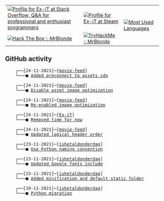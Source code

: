 <table>
    <tr>
        <td>
            <a href="https://stackoverflow.com/users/3351720/ex-it">
                <img alt="Profile for Ex-iT at Stack Overflow, Q&amp;A for professional and enthusiast programmers" src="https://stackoverflow.com/users/flair/3351720.png?theme=dark" />
            </a>
        </td>
        <td>
            <a href="https://steamcommunity.com/id/Ex-iT">
                <img alt="Profile for Ex-iT at Steam" src="https://steamcommunity-a.akamaihd.net/public/shared/images/header/globalheader_logo.png" />
            </a>
        </td>
        <td rowspan="2">
            <a href="https://github.com/Ex-iT/">
                <img alt="Most Used Languages" src="https://github-readme-stats.vercel.app/api/top-langs/?username=ex-it&layout=compact&theme=algolia" />
            </a>
        </td>
    </tr>
    <tr>
        <td>
            <a href="https://app.hackthebox.eu/profile/169430">
                <img alt="Hack The Box :: MrBlonde" src="https://www.hackthebox.eu/badge/image/169430" />
            </a>
        </td>
        <td>
            <a href="https://tryhackme.com/p/MrBlonde/">
                <img alt="TryHackMe :: MrBlonde" src="https://tryhackme-badges.s3.amazonaws.com/MrBlonde.png" />
            </a>
        </td>
    </tr>
</table>

<h2>GitHub activity</h2>

<pre>
    ┌──[24-11-2021]─[<a href="https://github.com/Ex-iT/movie-feed">movie-feed</a>]
    └───■ <a href="https://github.com/Ex-iT/movie-feed/commit/ec5ca2c1c730df6ecf224e53f541a97662a4d2d0">Added preconnect to assets cdn</a><br />
    ┌──[24-11-2021]─[<a href="https://github.com/Ex-iT/movie-feed">movie-feed</a>]
    └───■ <a href="https://github.com/Ex-iT/movie-feed/commit/3c466cb8175d8f098789bedeca7e2cc9dcdc3af6">Disable asset image optimization</a><br />
    ┌──[24-11-2021]─[<a href="https://github.com/Ex-iT/movie-feed">movie-feed</a>]
    └───■ <a href="https://github.com/Ex-iT/movie-feed/commit/06327bd473c73b30fdbbca185715a4080bc1c0ed">Re-enabled image optimization</a><br />
    ┌──[24-11-2021]─[<a href="https://github.com/Ex-iT/Ex-iT">Ex-iT</a>]
    └───■ <a href="https://github.com/Ex-iT/Ex-iT/commit/9d383c43546ea9bde538b13700619129e57eb93a">Removed time for now</a><br />
    ┌──[24-11-2021]─[<a href="https://github.com/Ex-iT/movie-feed">movie-feed</a>]
    └───■ <a href="https://github.com/Ex-iT/movie-feed/commit/6c8334a99b035e645d5c6a00d20de18a72efaec3">Updated logical header order</a><br />
    ┌──[23-11-2021]─[<a href="https://github.com/Ex-iT/ishetaldonderdag">ishetaldonderdag</a>]
    └───■ <a href="https://github.com/Ex-iT/ishetaldonderdag/commit/6a696c30d01603da981797ba18a7bfbec03054ae">Use Python naming convention</a><br />
    ┌──[23-11-2021]─[<a href="https://github.com/Ex-iT/ishetaldonderdag">ishetaldonderdag</a>]
    └───■ <a href="https://github.com/Ex-iT/ishetaldonderdag/commit/44a44989acbd175c250a8040d9ff5d158962aded">Updated Google fonts include</a><br />
    ┌──[23-11-2021]─[<a href="https://github.com/Ex-iT/ishetaldonderdag">ishetaldonderdag</a>]
    └───■ <a href="https://github.com/Ex-iT/ishetaldonderdag/commit/f79a63b1ef447980b9714379d24e8d306807e7e6">Added minification and default static folder</a><br />
    ┌──[19-11-2021]─[<a href="https://github.com/Ex-iT/ishetaldonderdag">ishetaldonderdag</a>]
    └───■ <a href="https://github.com/Ex-iT/ishetaldonderdag/commit/3ed8706a5c8dcbc4bceda5b54512199e8d1718e0">Python migration</a><br />
</pre>